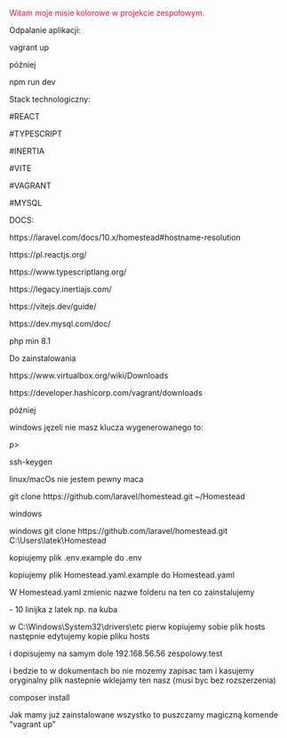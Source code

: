 <p style="color: crimson">Witam moje misie kolorowe w projekcie zespołowym.</p>
<p>Odpalanie aplikacji:</p>
<p>vagrant up</p>
<p>później</p>
<p>npm run dev</p>

<p>Stack technologiczny:</p>

<p>#REACT</P>
<p>#TYPESCRIPT</p>
<p>#INERTIA</p>
<p>#VITE</p>
<p>#VAGRANT</p>
<p>#MYSQL</p>


<p>DOCS:</P>
<p>https://laravel.com/docs/10.x/homestead#hostname-resolution</p>
<p>https://pl.reactjs.org/</p>
<p>https://www.typescriptlang.org/</p>
<p>https://legacy.inertiajs.com/</p>
<p>https://vitejs.dev/guide/</p>
<p>https://dev.mysql.com/doc/</p>
<p>php min 8.1</p>
<p>Do zainstalowania</p>

<p>https://www.virtualbox.org/wiki/Downloads</P>
<p>https://developer.hashicorp.com/vagrant/downloads</p>





<p>później</P>

<p>windows jęzeli nie masz klucza wygenerowanego to:</p>p>
<p></p>ssh-keygen</p>


<p>linux/macOs nie jestem pewny maca</p>
<p>git clone https://github.com/laravel/homestead.git ~/Homestead</p>
<p>windows</p>
<p>windows git clone https://github.com/laravel/homestead.git C:\Users\latek\Homestead</p>

<p>kopiujemy plik .env.example do .env</p>
<p>kopiujemy plik Homestead.yaml.example do Homestead.yaml</p>
<p>W Homestead.yaml zmienic nazwe folderu na ten co zainstalujemy</p>
<p>- 10 linijka z latek np. na kuba</p>


<p>w C:\Windows\System32\drivers\etc pierw kopiujemy sobie plik hosts następnie edytujemy kopie pliku hosts</p>
<p>i dopisujemy na samym dole 192.168.56.56  zespolowy.test</p>
<p>i bedzie to w dokumentach bo nie mozemy zapisac tam i kasujemy oryginalny  plik nastepnie wklejamy ten nasz  (musi byc bez rozszerzenia)</p>

<p>composer install</p>



<p>Jak mamy już zainstalowane wszystko to puszczamy magiczną komende "vagrant up"</p>

